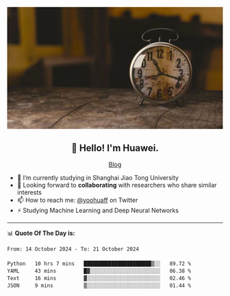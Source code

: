 <div align="center">
  <a href="https://github.com/JHW5981">
    <img src="./assets/background.jpg">
  </a>
</div>

<h2 align="center">👋 Hello! I'm Huawei.</h2>
<p align="center">
  <a href="https://blog.csdn.net/Edward__J?spm=1000.2115.3001.5343">Blog</a>
</p>


- 🔭 I’m currently studying in Shanghai Jiao Tong University
- 💬 Looking forward to **collaborating** with researchers who share similar interests
- 📫 How to reach me: [@yoohuaff](https://twitter.com/yoohuaff) on Twitter
- ⚡ Studying Machine Learning and Deep Neural Networks

-------
📊 **Quote Of The Day is:**
<!--START_SECTION:waka-->

```txt
From: 14 October 2024 - To: 21 October 2024

Python   10 hrs 7 mins   ██████████████████████▒░░   89.72 %
YAML     43 mins         █▓░░░░░░░░░░░░░░░░░░░░░░░   06.38 %
Text     16 mins         ▓░░░░░░░░░░░░░░░░░░░░░░░░   02.46 %
JSON     9 mins          ▒░░░░░░░░░░░░░░░░░░░░░░░░   01.44 %
```

<!--END_SECTION:waka-->
